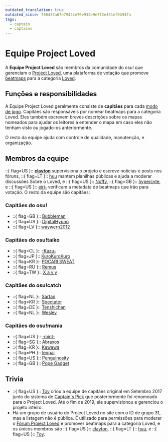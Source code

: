 ```yaml
---
outdated_translation: true
outdated_since: 700437a67e7944ce70e934e9e7f2e451ef0b947a
tags:
  - captain
  - captains
---
```


# Equipe Project Loved

A **Equipe Project Loved** são membros da comunidade do osu! que gerenciam o [Project Loved](/wiki/Community/Project_Loved), uma plataforma de votação que promove [beatmaps](/wiki/Beatmap) para a categoria [Loved](/wiki/Beatmap/Category#amados).

## Funções e responsibilidades

A Equipe Project Loved geralmente consiste de **capitães** para cada [modo de jogo](/wiki/Game_mode). Capitães são responsáveis por nomear beatmaps para a categoria Loved. Eles também escrevem breves descrições sobre os mapas nomeados para ajudar os leitores a entender o mapa em caso eles não tenham visto ou jogado-os anteriormente.

O resto da equipe ajuda com controle de qualidade, manutenção, e organização.

## Membros da equipe

<!-- TODO: should probably document old team members, since they aren't credited anywhere, besides Toy in Trivia -->

::{ flag=US }:: **[clayton](https://osu.ppy.sh/users/3666350)** supervisiona o projeto e escreve notícias e posts nos fóruns, ::{ flag=LT }:: [huu](https://osu.ppy.sh/users/6044237) mantém planilhas públicas e ajuda a moderar discussões Sobre o Loved, e ::{ flag=US }:: [Noffy](https://osu.ppy.sh/users/1541323), ::{ flag=GB }:: [hypercyte](https://osu.ppy.sh/users/9155377), e ::{ flag=US }:: [eiri-](https://osu.ppy.sh/users/3388410) verificam a metadata de beatmaps que irão para votação. O resto da equipe são capitães:

### Capitães do osu!

- ::{ flag=GB }:: [Bubbleman](https://osu.ppy.sh/users/5182050)
- ::{ flag=US }:: [DigitalHypno](https://osu.ppy.sh/users/4384207)
- ::{ flag=LV }:: [waywern2012](https://osu.ppy.sh/users/5870453)

### Capitães do osu!taiko

- ::{ flag=CL }:: [-Kazu-](https://osu.ppy.sh/users/920861)
- ::{ flag=JP }:: [KuroKuroKuro](https://osu.ppy.sh/users/11931563)
- ::{ flag=KR }:: [POCARI SWEAT](https://osu.ppy.sh/users/5082685)
- ::{ flag=RU }:: [Remus](https://osu.ppy.sh/users/6850949)
- ::{ flag=TW }:: [X a v y](https://osu.ppy.sh/users/3738344)

### Capitães do osu!catch

- ::{ flag=NL }:: [Sartan](https://osu.ppy.sh/users/4100941)
- ::{ flag=KR }:: [Spectator](https://osu.ppy.sh/users/702598)
- ::{ flag=DE }:: [Tenshichan](https://osu.ppy.sh/users/1101600)
- ::{ flag=NL }:: [Wesley](https://osu.ppy.sh/users/2407265)

### Capitães do osu!mania

- ::{ flag=US }:: [-mint-](https://osu.ppy.sh/users/8976576)
- ::{ flag=SG }:: [Abraxos](https://osu.ppy.sh/users/5025064)
- ::{ flag=KR }:: [Kawawa](https://osu.ppy.sh/users/4647754)
- ::{ flag=PH }:: [lenpai](https://osu.ppy.sh/users/5314573)
- ::{ flag=US }:: [Penguinosity](https://osu.ppy.sh/users/10235296)
- ::{ flag=GB }:: [Pope Gadget](https://osu.ppy.sh/users/2288341)

## Trivia

- ::{ flag=US }:: [Toy](https://osu.ppy.sh/users/2757689) criou a equipe de capitães original em Setembro 2017 junto do sistema de [Captain's Pick](/wiki/History_of_osu!/History_of_Loved#captain's-pick-and-project-loved-(sep-2017-–-present)) que posteriormente foi renomeado para o Project Loved. Até o fim de 2019, ele supervisionou e gerenciou o projeto inteiro.
- Há um grupo de usuário do Project Loved no site com o ID de grupo 31, mas a listagem não é pública. É utilizado para permissões para moderar o [Fórum Project Loved](https://osu.ppy.sh/community/forums/120) e promover beatmaps para a categoria Loved, e os únicos membros são ::{ flag=US }:: [clayton](https://osu.ppy.sh/users/3666350), ::{ flag=LT }:: [huu](https://osu.ppy.sh/users/6044237), e ::{ flag=US }:: [Toy](https://osu.ppy.sh/users/2757689).
